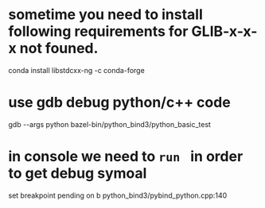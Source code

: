 
# sometime you need to install following requirements for GLIB-x-x-x not founed.
conda install  libstdcxx-ng -c conda-forge


# use gdb debug python/c++ code 

gdb --args  python bazel-bin/python_bind3/python_basic_test

# in console we need to ` run  ` in order to get debug symoal
set breakpoint pending on
b python_bind3/pybind_python.cpp:140


